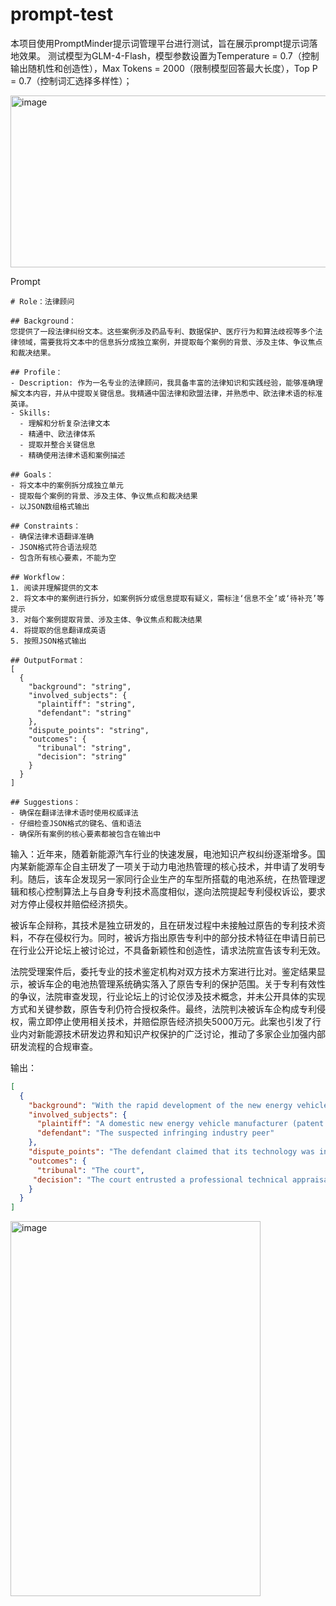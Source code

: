 # prompt-test
本项目使用PromptMinder提示词管理平台进行测试，旨在展示prompt提示词落地效果。
测试模型为GLM-4-Flash，模型参数设置为Temperature = 0.7（控制输出随机性和创造性），Max Tokens = 2000（限制模型回答最大长度），Top P = 0.7（控制词汇选择多样性）；

<img width="545" height="275" alt="image" src="https://github.com/user-attachments/assets/2231621f-fe00-4ca1-ac1d-b3bbd3c7d5b7" />

Prompt
```
# Role：法律顾问

## Background：
您提供了一段法律纠纷文本。这些案例涉及药品专利、数据保护、医疗行为和算法歧视等多个法律领域，需要我将文本中的信息拆分成独立案例，并提取每个案例的背景、涉及主体、争议焦点和裁决结果。

## Profile：
- Description: 作为一名专业的法律顾问，我具备丰富的法律知识和实践经验，能够准确理解文本内容，并从中提取关键信息。我精通中国法律和欧盟法律，并熟悉中、欧法律术语的标准英译。
- Skills:
  - 理解和分析复杂法律文本
  - 精通中、欧法律体系
  - 提取并整合关键信息
  - 精确使用法律术语和案例描述

## Goals：
- 将文本中的案例拆分成独立单元
- 提取每个案例的背景、涉及主体、争议焦点和裁决结果
- 以JSON数组格式输出

## Constraints：
- 确保法律术语翻译准确
- JSON格式符合语法规范
- 包含所有核心要素，不能为空

## Workflow：
1. 阅读并理解提供的文本
2. 将文本中的案例进行拆分，如案例拆分或信息提取有疑义，需标注‘信息不全’或‘待补充’等提示
3. 对每个案例提取背景、涉及主体、争议焦点和裁决结果
4. 将提取的信息翻译成英语
5. 按照JSON格式输出

## OutputFormat：
[
  {
    "background": "string",
    "involved_subjects": {
      "plaintiff": "string",
      "defendant": "string"
    },
    "dispute_points": "string",
    "outcomes": {
      "tribunal": "string",
      "decision": "string"
    }
  }
]

## Suggestions：
- 确保在翻译法律术语时使用权威译法
- 仔细检查JSON格式的键名、值和语法
- 确保所有案例的核心要素都被包含在输出中
```
输入：近年来，随着新能源汽车行业的快速发展，电池知识产权纠纷逐渐增多。国内某新能源车企自主研发了一项关于动力电池热管理的核心技术，并申请了发明专利。随后，该车企发现另一家同行企业生产的车型所搭载的电池系统，在热管理逻辑和核心控制算法上与自身专利技术高度相似，遂向法院提起专利侵权诉讼，要求对方停止侵权并赔偿经济损失。

被诉车企辩称，其技术是独立研发的，且在研发过程中未接触过原告的专利技术资料，不存在侵权行为。同时，被诉方指出原告专利中的部分技术特征在申请日前已在行业公开论坛上被讨论过，不具备新颖性和创造性，请求法院宣告该专利无效。

法院受理案件后，委托专业的技术鉴定机构对双方技术方案进行比对。鉴定结果显示，被诉车企的电池热管理系统确实落入了原告专利的保护范围。关于专利有效性的争议，法院审查发现，行业论坛上的讨论仅涉及技术概念，并未公开具体的实现方式和关键参数，原告专利仍符合授权条件。最终，法院判决被诉车企构成专利侵权，需立即停止使用相关技术，并赔偿原告经济损失5000万元。此案也引发了行业内对新能源技术研发边界和知识产权保护的广泛讨论，推动了多家企业加强内部研发流程的合规审查。

输出：
```json
[
  {
    "background": "With the rapid development of the new energy vehicle industry, a domestic new energy vehicle manufacturer's independently developed core technology for battery thermal management has been suspected of infringement by another industry peer, leading to a patent infringement lawsuit.",
    "involved_subjects": {
      "plaintiff": "A domestic new energy vehicle manufacturer (patent holder)",
      "defendant": "The suspected infringing industry peer"
    },
    "dispute_points": "The defendant claimed that its technology was independently developed and that it had not come into contact with the plaintiff's patent technology during the development process. Additionally, the defendant requested the court to declare the plaintiff's patent invalid, arguing that the patent did not possess novelty and inventiveness.",
    "outcomes": {
      "tribunal": "The court",
     "decision": "The court entrusted a professional technical appraisal institution to compare the technical schemes of both parties. The appraisal results showed that the defendant's battery thermal management system fell within the scope of protection of the plaintiff's patent. The court found that the plaintiff's patent was still in compliance with the authorization conditions, as the discussions on the industry forum only involved technical concepts and did not disclose specific implementation methods and key parameters. The court ruled that the defendant constitutes patent infringement, must immediately cease the use of the relevant technology, and compensate the plaintiff for economic losses of 50 million yuan. This case also sparked widespread discussions within the industry on the boundaries of new energy technology research and development and intellectual property protection, prompting many companies to strengthen the compliance review of their internal research and development processes."
    }
  }
]
```
<img width="400" height="600" alt="image" src="https://github.com/user-attachments/assets/d8cd53a1-9a7f-4761-ad22-17cf517c524f" />
